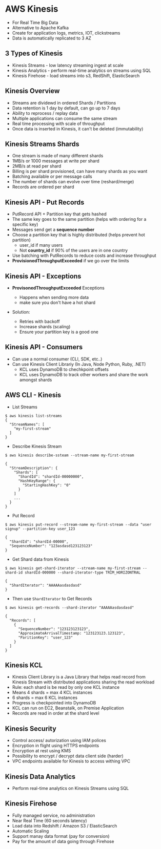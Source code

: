 # AWS Kinesis

* For Real Time Big Data
* Alternative to Apache Kafka
* Create for application logs, metrics, IOT, clickstreams
* Data is automatically replicated to 3 AZ

## 3 Types of Kinesis
* Kinesis Streams - low latency streaming ingest at scale
* Kinesis Analytics - perform real-time analytics on streams using SQL
* Kinesis Firehose - load streams into s3, RedShift, ElasticSearch

## Kinesis Overview
* Streams are dividewd in ordered Shards / Partitions
* Data retention is 1 day by default, can go up to 7 days
* Ability to reprocess / replay data
* Multiple applications can consume the same stream
* Real time processing with scale of throughput
* Once data is inserted in Kinesis, it can't be deleted (immutability)

## Kinesis Streams Shards
* One stream is made of many different shards
* 1MB/s or 1000 messages at write per shard
* 2MB/s at read per shard
* Billing is per shard provisioned, can have many shards as you want
* Batching available or per message calls
* The number of shards can evolve over time (reshard/merge)
* Records are ordered per shard


## Kinesis API - Put Records
* PutRecord API + Partition key that gets hashed
* The same key goes to the same partition
(helps with ordering for a specific key)
* Messages send get a **sequence number**
* Choose a partition key that is highly distributed (helps prevent hot partition)
  * user_id if many users
  * Not **country_id** if 90% of the users are in one country
* Use batching with PutRecords to reduce costs and increase throughput
* **ProvisionedThroughputExceeded** if we go over the limits

## Kinesis API - Exceptions
* **ProvisonedThroughputExceeded** Exceptions
  * Happens when sending more data 
  * make sure you don't have a hot shard

* Solution:
  * Retries with backoff
  * Increase shards (scaling)
  * Ensure your partition key is a good one


## Kinesis API - Consumers
* Can use a normal consumer (CLI, SDK, etc..)
* Can use Kinesis Client Librariy (In Java, Node Python, Ruby, .NET)
  * KCL uses DynamoDB to chechkpoint offsets
  * KCL uses DynamoDB to track other workers and share the work amongst shards

## AWS CLI - Kinesis
* List Streams
```
$ aws kinesis list-streams
{
  "StreamNames": [
    "my-first-stream"
  ]
}
```

* Describe Kinesis Stream 
```
$ aws kinesis describe-ssteam --stream-name my-first-stream

{
  "StreamDescription": {
    "Shards": [
      "ShardId": "shardId-00000000",
      "HashKeyRange": {
        "StartingHashKey": "0"
      }
    ]
    ...
  }
}
```

* Put Record 
```
$ aws kinesis put-record --stream-name my-first-stream --data "user signup" --partition-key user_123

{
  "ShardId": "shardId-00000",
  "SequenceNumber": "123asdasd123123123"
}
```

* Get Shard data from Kinesis
```
$ aws kinesis get-shard-iterator --stream-name my-first-stream --shard-id shardId-000000 --shard-iterator-type TRIM_HORIZONTRAL

{
  "ShardIterator": "AAAAAasdasdasd"
}
```

* Then use `ShardIterator` to Get Records
```
$ aws kinesis get-records --shard-iterator "AAAAAasdasdasd" 

{
  "Records": [
    {
      "SequenceNumber": "123123123123",
      "ApproximateArrivalTimestamp: "123123123.123123",
      "ParitionKey": "user_123"
    }
  ]
}
``` 

## Kinesis KCL 
* Kinesis Client Library is a Java Library that helps read record from Kinesis Stream with distributed applications sharing the read workload
* Rule: each shard is be read by only one KCL instance
* Means 4 shards = max 4 KCL instances
* 6 shards = max 6 KCL instances
* Progress is checkpointed into DynamoDB
* KCL can run on EC2, Beanstalk, on Premise Application
* Records are read in order at the shard level


## Kinesis Security
* Control access/ autorization using IAM polices
* Encryption in flight using HTTPS endpoints
* Encryption at rest using KMS
* Possibility to encrypt / decrypt data client side (harder)
* VPC endpoints available for Kinesis to access withing VPC

## Kinesis Data Analytics
* Perform real-time analytics on Kinesis Streams using SQL

## Kinesis Firehose
* Fully managed service, no administration
* Near Real Time (60 seconds latency)
* Load data into Redshift / Amazon S3 / ElasticSearch
* Automatic Scaling
* Support manay data format (pay for conversion)
* Pay for the amount of data going through Firehose